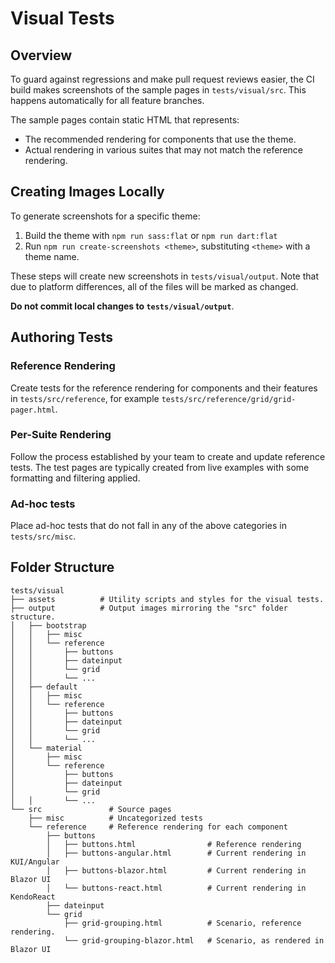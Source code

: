 # Visual Tests

## Overview

To guard against regressions and make pull request reviews easier, the CI build makes screenshots of the sample pages in `tests/visual/src`. This happens automatically for all feature branches.

The sample pages contain static HTML that represents:
* The recommended rendering for components that use the theme.
* Actual rendering in various suites that may not match the reference rendering.

## Creating Images Locally

To generate screenshots for a specific theme:

1. Build the theme with `npm run sass:flat` or `npm run dart:flat`
1. Run `npm run create-screenshots <theme>`, substituting `<theme>` with a theme name.

These steps will create new screenshots in `tests/visual/output`. Note that due to platform differences, all of the files will be marked as changed.

**Do not commit local changes to `tests/visual/output`**.

## Authoring Tests

### Reference Rendering

Create tests for the reference rendering for components and their features in `tests/src/reference`, for example `tests/src/reference/grid/grid-pager.html`.

### Per-Suite Rendering

Follow the process established by your team to create and update reference tests. The test pages are typically created from live examples with some formatting and filtering applied.

### Ad-hoc tests

Place ad-hoc tests that do not fall in any of the above categories in `tests/src/misc`.

## Folder Structure

```
tests/visual
├── assets          # Utility scripts and styles for the visual tests.
├── output          # Output images mirroring the "src" folder structure.
│   ├── bootstrap
│   │   ├── misc
│   │   └── reference
│   │       ├── buttons
│   │       ├── dateinput
│   │       └── grid
│   │       └── ...
│   ├── default
│   │   ├── misc
│   │   └── reference
│   │       ├── buttons
│   │       ├── dateinput
│   │       └── grid
│   │       └── ...
│   └── material
│       ├── misc
│       └── reference
│           ├── buttons
│           ├── dateinput
│           └── grid
│   │       └── ...
└── src               # Source pages
    ├── misc          # Uncategorized tests
    └── reference     # Reference rendering for each component
        ├── buttons
        │   ├── buttons.html                # Reference rendering
        │   ├── buttons-angular.html        # Current rendering in KUI/Angular
        │   ├── buttons-blazor.html         # Current rendering in Blazor UI
        │   └── buttons-react.html          # Current rendering in KendoReact
        ├── dateinput
        └── grid
            ├── grid-grouping.html          # Scenario, reference rendering.
            └── grid-grouping-blazor.html   # Scenario, as rendered in Blazor UI
```
